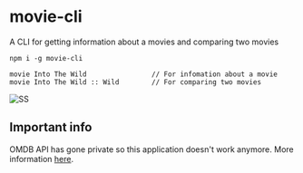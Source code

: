 # movie-cli
A CLI for getting information about a movies and comparing two movies

```
npm i -g movie-cli
```
```
movie Into The Wild                // For infomation about a movie
movie Into The Wild :: Wild        // For comparing two movies
```
![SS](http://cl.ly/42171c0A0o0U/Screen%20Recording%202016-03-20%20at%2011.06%20PM.gif)

## Important info
OMDB API has gone private so this application doesn't work anymore. More information [here](https://www.patreon.com/posts/api-is-going-10743518).

